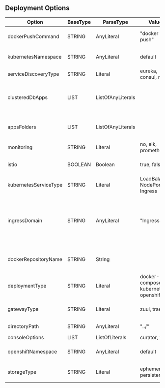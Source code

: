 ##  Deployment Options
| Option                | BaseType | ParseType         | Values                              | Description                                                                                                                                 |
| --------------------- | -------- | ----------------- | ----------------------------------- | ------------------------------------------------------------------------------------------------------------------------------------------- |
| dockerPushCommand     | STRING   | AnyLiteral        | "docker push"                       | The docker push command to use. Must be in double quotes                                                                                    |
| kubernetesNamespace   | STRING   | AnyLiteral        | default                             | Applicable only when deploymentType is kubernetes                                                                                           |
| serviceDiscoveryType  | STRING   | Literal           | eureka, consul, no                    |                                                                                                                                             |
| clusteredDbApps       | LIST     | ListOfAnyLiterals |                                     | Directory names for the applications with clustered DB separated by comma. Must be a list,  example [foo,  bar]                               |
| appsFolders           | LIST     | ListOfAnyLiterals |                                     | Directory names for the applications separated by comma. Must be a list,  example [foo,  bar]                                                 |
| monitoring            | STRING   | Literal           | no, elk, prometheus                   |                                                                                                                                             |
| istio                 | BOOLEAN  | Boolean           | true, false                          | Applicable only when deploymentType is kubernetes                                                                                           |
| kubernetesServiceType | STRING   | Literal           | LoadBalancer, NodePort, Ingress       | Applicable only when deploymentType is kubernetes                                                                                           |
| ingressDomain         | STRING   | AnyLiteral        | "Ingress"                           | The domain for Ingress when kubernetesServiceType is `Ingress`. Must be in double quotes. Applicable only when deploymentType is kubernetes |
| dockerRepositoryName  | STRING   | String            |                                     | The name or URL of the docker repository. Must be in double quotes                                                                          |
| deploymentType        | STRING   | Literal           | docker-compose, kubernetes, openshift |                                                                                                                                             |
| gatewayType           | STRING   | Literal           | zuul, traefik                        | Value is ignored when serviceDiscoveryType is `no`                                                                                          |
| directoryPath         | STRING   | AnyLiteral        | "../"                               | Relative path. Must be in double quotes                                                                                                     |
| consoleOptions        | LIST     | ListOfLiterals    | curator, zipkin                      | Must be a list                                                                                                                              |
| openshiftNamespace    | STRING   | AnyLiteral        | default                             | Applicable only when deploymentType is openshift                                                                                            |
| storageType           | STRING   | Literal           | ephemeral, persistent                | Applicable only when deploymentType is openshift                                                                                            |
